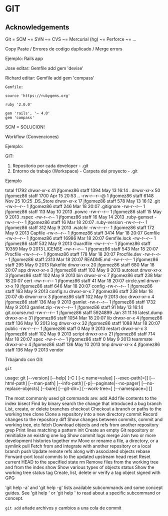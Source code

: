 GIT
===

## Acknowledgements

Git = SCM ~= SVN ~= CVS ~= Mercurial (hg) ~= Perforce ~= ...

Copy Paste / Errores de codigo duplicado / Merge errors


Ejemplo: Rails app

Jose
editar: Gemfile
  add gem 'devise'

Richard
editar: Gemfile
  add gem 'compass'

    Gemfile:

    source 'https://rubygems.org'

    ruby '2.0.0'

    gem 'rails', '~ 4.0'
    gem 'compass'


SCM = SOLUCION!

Workflow (Convenciones)

Ejemplo:

GIT:

  1. Repositorio por cada developer
    - .git
  2. Entorno de trabajo (Workspace)
    - Carpeta del proyecto - .git

Ejemplo

total 11792
drwxr-xr-x  41 jfgomez86  staff     1394 May 13 16:14 .
drwxr-xr-x  50 jfgomez86  staff     1700 Apr 15 20:53 ..
-rw-r--r--@  1 jfgomez86  staff     6148 Nov 25 10:25 .DS_Store
drwxr-xr-x  17 jfgomez86  staff      578 May 13 16:12 .git
-rw-r--r--   1 jfgomez86  staff      246 Mar 18 20:07 .gitignore
-rw-r--r--   1 jfgomez86  staff      113 May 10  2013 .powrc
-rw-r--r--   1 jfgomez86  staff       15 May  9  2013 .rspec
-rw-r--r--   1 jfgomez86  staff       16 May 14  2013 .ruby-gemset
-rw-r--r--   1 jfgomez86  staff       16 Mar 18 20:07 .ruby-version
-rw-r--r--   1 jfgomez86  staff      312 May  9  2013 .watchr
-rw-r--r--   1 jfgomez86  staff      172 May  9  2013 Capfile
-rw-r--r--   1 jfgomez86  staff     3414 Mar 18 20:07 Gemfile
-rw-r--r--   1 jfgomez86  staff    16986 Mar 18 20:07 Gemfile.lock
-rw-r--r--   1 jfgomez86  staff      532 May  9  2013 Guardfile
-rw-r--r--   1 jfgomez86  staff    10359 May  9  2013 LICENSE
-rw-r--r--   1 jfgomez86  staff      543 Mar 18 20:07 Procfile
-rw-r--r--   1 jfgomez86  staff      178 Mar 18 20:07 Procfile.dev
-rw-r--r--   1 jfgomez86  staff     2313 Mar 18 20:07 README.md
-rw-r--r--   1 jfgomez86  staff      295 May  9  2013 Rakefile
drwxr-xr-x  20 jfgomez86  staff      680 Mar 18 20:07 app
drwxr-xr-x   3 jfgomez86  staff      102 May  9  2013 autotest
drwxr-xr-x   3 jfgomez86  staff      102 May  9  2013 bin
drwxr-xr-x   7 jfgomez86  staff      238 Mar 18 20:07 cert
-rw-r--r--   1 jfgomez86  staff       41 Mar 18 20:07 circle.yml
drwxr-xr-x  19 jfgomez86  staff      646 Mar 18 20:07 config
-rw-r--r--   1 jfgomez86  staff      163 May  9  2013 config.ru
drwxr-xr-x   7 jfgomez86  staff      238 Mar 18 20:07 db
drwxr-xr-x   3 jfgomez86  staff      102 May  9  2013 doc
drwxr-xr-x   4 jfgomez86  staff      136 May  9  2013 gamlet
-rw-r--r--   1 jfgomez86  staff     1732 May  9  2013 gamlet.zip
-rw-r--r--   1 jfgomez86  staff       91 May 13 16:14 git.course.md
-rw-r--r--   1 jfgomez86  staff  5924899 Jan 31 11:16 latest.dump
drwxr-xr-x  31 jfgomez86  staff     1054 Mar 18 20:07 lib
drwxr-xr-x   4 jfgomez86  staff      136 May 10  2013 log
drwxr-xr-x  32 jfgomez86  staff     1088 Mar 18 20:07 public
-rw-r--r--   1 jfgomez86  staff        0 May  9  2013 restart
drwxr-xr-x   3 jfgomez86  staff      102 May  9  2013 script
drwxr-xr-x  21 jfgomez86  staff      714 Mar 18 20:07 spec
-rw-r--r--   1 jfgomez86  staff        0 May  9  2013 teammate
drwxr-xr-x   4 jfgomez86  staff      136 May 10  2013 tmp
drwxr-xr-x   4 jfgomez86  staff      136 May  9  2013 vendor


Trbajando con Git:

`git`

usage: git [--version] [--help] [-C <path>] [-c name=value]
           [--exec-path[=<path>]] [--html-path] [--man-path] [--info-path]
           [-p|--paginate|--no-pager] [--no-replace-objects] [--bare]
           [--git-dir=<path>] [--work-tree=<path>] [--namespace=<name>]
           <command> [<args>]

The most commonly used git commands are:
   add        Add file contents to the index
   bisect     Find by binary search the change that introduced a bug
   branch     List, create, or delete branches
   checkout   Checkout a branch or paths to the working tree
   clone      Clone a repository into a new directory
   commit     Record changes to the repository
   diff       Show changes between commits, commit and working tree, etc
   fetch      Download objects and refs from another repository
   grep       Print lines matching a pattern
   init       Create an empty Git repository or reinitialize an existing one
   log        Show commit logs
   merge      Join two or more development histories together
   mv         Move or rename a file, a directory, or a symlink
   pull       Fetch from and integrate with another repository or a local branch
   push       Update remote refs along with associated objects
   rebase     Forward-port local commits to the updated upstream head
   reset      Reset current HEAD to the specified state
   rm         Remove files from the working tree and from the index
   show       Show various types of objects
   status     Show the working tree status
   tag        Create, list, delete or verify a tag object signed with GPG

'git help -a' and 'git help -g' lists available subcommands and some
concept guides. See 'git help <command>' or 'git help <concept>'
to read about a specific subcommand or concept.


`git add` añade archivos y cambios a una cola de commit
